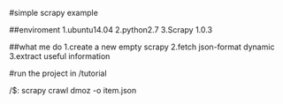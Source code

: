 #simple scrapy example

##enviroment
1.ubuntu14.04
2.python2.7
3.Scrapy 1.0.3

##what me do 
1.create a new empty scrapy
2.fetch json-format dynamic
3.extract useful information


#run the project in /tutorial

/$: scrapy crawl dmoz -o item.json
